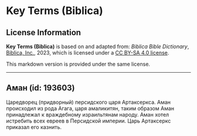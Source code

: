 # Key Terms (Biblica)

## License Information

**Key Terms (Biblica)** is based on and adapted from: _Biblica Bible Dictionary_, [Biblica, Inc.](https://www.biblica.com/), 2023, which is licensed under a [CC BY-SA 4.0 license](https://creativecommons.org/licenses/by-sa/4.0/legalcode.en).

This markdown version is provided under the same license.



--------------------------------

## Аман (id: 193603)

Царедворец (придворный) персидского царя Артаксеркса. Аман происходил из рода Агага, царя амаликитян, таким образом Аман принадлежал к враждебному израильтянам народу. Аман хотел истребить всех евреев в Персидской империи. Царь Артаксеркс приказал его казнить.


